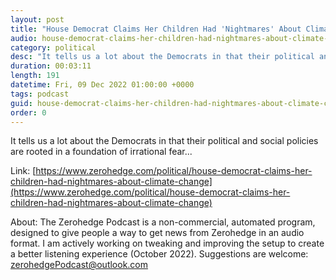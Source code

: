 ```yaml
---
layout: post
title: "House Democrat Claims Her Children Had 'Nightmares' About Climate Change"
audio: house-democrat-claims-her-children-had-nightmares-about-climate-change-0
category: political
desc: "It tells us a lot about the Democrats in that their political and social policies are rooted in a foundation of irrational fear..."
duration: 00:03:11
length: 191
datetime: Fri, 09 Dec 2022 01:00:00 +0000
tags: podcast
guid: house-democrat-claims-her-children-had-nightmares-about-climate-change-0
order: 0
---
```

It tells us a lot about the Democrats in that their political and social policies are rooted in a foundation of irrational fear...

Link: [https://www.zerohedge.com/political/house-democrat-claims-her-children-had-nightmares-about-climate-change](https://www.zerohedge.com/political/house-democrat-claims-her-children-had-nightmares-about-climate-change)

About: The Zerohedge Podcast is a non-commercial, automated program, designed to give people a way to get news from Zerohedge in an audio format.  I am actively working on tweaking and improving the setup to create a better listening experience (October 2022).  Suggestions are welcome: [zerohedgePodcast@outlook.com](mailto:zerohedgePodcast@outlook.com)